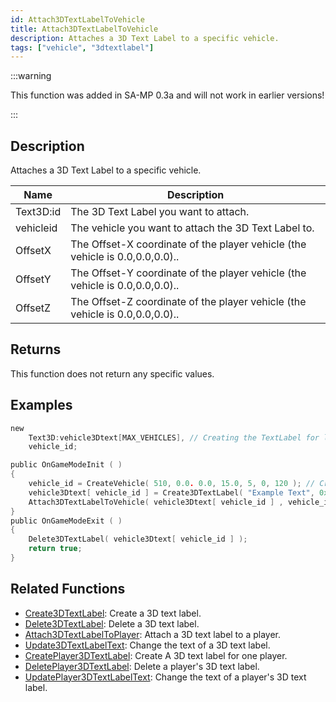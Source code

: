 ```yaml
---
id: Attach3DTextLabelToVehicle
title: Attach3DTextLabelToVehicle
description: Attaches a 3D Text Label to a specific vehicle.
tags: ["vehicle", "3dtextlabel"]
---
```


:::warning

This function was added in SA-MP 0.3a and will not work in earlier versions!

:::

## Description

Attaches a 3D Text Label to a specific vehicle.

| Name | Description |
| --- | --- |
| Text3D:id | The 3D Text Label you want to attach. |
| vehicleid | The vehicle you want to attach the 3D Text Label to. |
| OffsetX | The Offset-X coordinate of the player vehicle (the vehicle is 0.0,0.0,0.0).. |
| OffsetY | The Offset-Y coordinate of the player vehicle (the vehicle is 0.0,0.0,0.0).. |
| OffsetZ | The Offset-Z coordinate of the player vehicle (the vehicle is 0.0,0.0,0.0).. |

## Returns

This function does not return any specific values.

## Examples

```c
new
    Text3D:vehicle3Dtext[MAX_VEHICLES], // Creating the TextLabel for later use
    vehicle_id;

public OnGameModeInit ( )
{
    vehicle_id = CreateVehicle( 510, 0.0. 0.0, 15.0, 5, 0, 120 ); // Creating the Vehicle.
    vehicle3Dtext[ vehicle_id ] = Create3DTextLabel( "Example Text", 0xFF0000AA, 0.0, 0.0, 0.0, 50.0, 0, 1 );
    Attach3DTextLabelToVehicle( vehicle3Dtext[ vehicle_id ] , vehicle_id, 0.0, 0.0, 2.0); // Attaching Text Label To Vehicle.
}
public OnGameModeExit ( )
{
    Delete3DTextLabel( vehicle3Dtext[ vehicle_id ] );
    return true;
}
```

## Related Functions

- [Create3DTextLabel](Create3DTextLabel.md): Create a 3D text label.
- [Delete3DTextLabel](Delete3DTextLabel.md): Delete a 3D text label.
- [Attach3DTextLabelToPlayer](Attach3DTextLabelToPlayer.md): Attach a 3D text label to a player.
- [Update3DTextLabelText](Update3DTextLabelText.md): Change the text of a 3D text label.
- [CreatePlayer3DTextLabel](CreatePlayer3DTextLabel.md): Create A 3D text label for one player.
- [DeletePlayer3DTextLabel](DeletePlayer3DTextLabel.md): Delete a player's 3D text label.
- [UpdatePlayer3DTextLabelText](UpdatePlayer3DTextLabel.md): Change the text of a player's 3D text label.
